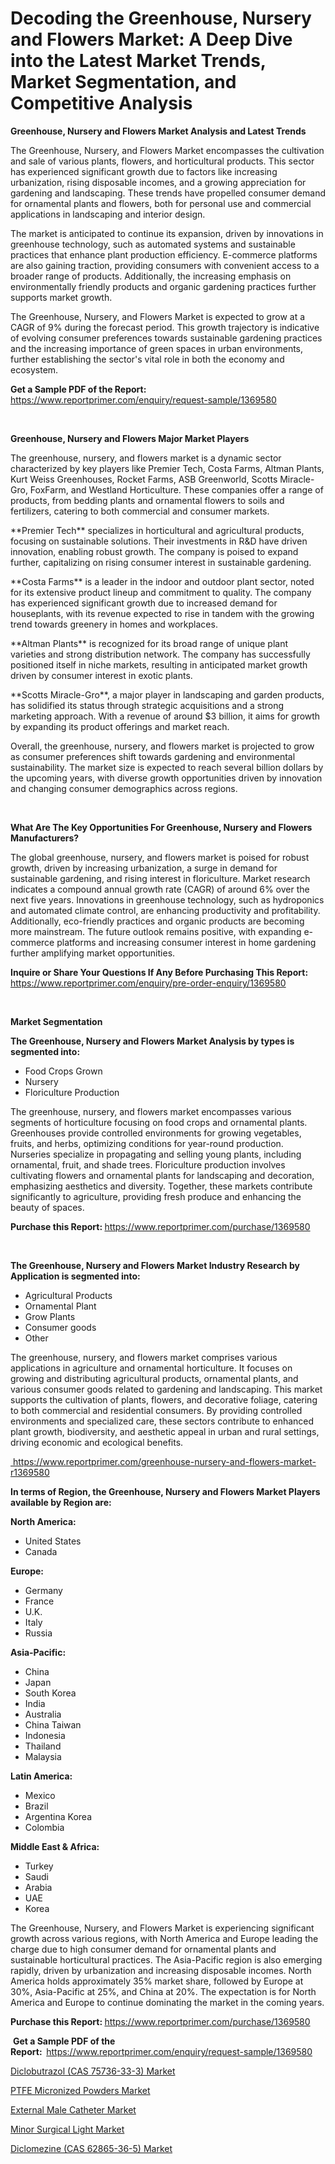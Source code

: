 <p><h1>Decoding the Greenhouse, Nursery and Flowers Market: A Deep Dive into the Latest Market Trends, Market Segmentation, and Competitive Analysis</h1></p><p><strong>Greenhouse, Nursery and Flowers Market Analysis and Latest Trends</strong></p>
<p><p>The Greenhouse, Nursery, and Flowers Market encompasses the cultivation and sale of various plants, flowers, and horticultural products. This sector has experienced significant growth due to factors like increasing urbanization, rising disposable incomes, and a growing appreciation for gardening and landscaping. These trends have propelled consumer demand for ornamental plants and flowers, both for personal use and commercial applications in landscaping and interior design.</p><p>The market is anticipated to continue its expansion, driven by innovations in greenhouse technology, such as automated systems and sustainable practices that enhance plant production efficiency. E-commerce platforms are also gaining traction, providing consumers with convenient access to a broader range of products. Additionally, the increasing emphasis on environmentally friendly products and organic gardening practices further supports market growth.</p><p>The Greenhouse, Nursery, and Flowers Market is expected to grow at a CAGR of 9% during the forecast period. This growth trajectory is indicative of evolving consumer preferences towards sustainable gardening practices and the increasing importance of green spaces in urban environments, further establishing the sector's vital role in both the economy and ecosystem.</p></p>
<p><strong>Get a Sample PDF of the Report:&nbsp;</strong> <a href="https://www.reportprimer.com/enquiry/request-sample/1369580">https://www.reportprimer.com/enquiry/request-sample/1369580</a></p>
<p>&nbsp;</p>
<p><strong>Greenhouse, Nursery and Flowers Major Market Players</strong></p>
<p><p>The greenhouse, nursery, and flowers market is a dynamic sector characterized by key players like Premier Tech, Costa Farms, Altman Plants, Kurt Weiss Greenhouses, Rocket Farms, ASB Greenworld, Scotts Miracle-Gro, FoxFarm, and Westland Horticulture. These companies offer a range of products, from bedding plants and ornamental flowers to soils and fertilizers, catering to both commercial and consumer markets.</p><p>**Premier Tech** specializes in horticultural and agricultural products, focusing on sustainable solutions. Their investments in R&D have driven innovation, enabling robust growth. The company is poised to expand further, capitalizing on rising consumer interest in sustainable gardening.</p><p>**Costa Farms** is a leader in the indoor and outdoor plant sector, noted for its extensive product lineup and commitment to quality. The company has experienced significant growth due to increased demand for houseplants, with its revenue expected to rise in tandem with the growing trend towards greenery in homes and workplaces.</p><p>**Altman Plants** is recognized for its broad range of unique plant varieties and strong distribution network. The company has successfully positioned itself in niche markets, resulting in anticipated market growth driven by consumer interest in exotic plants.</p><p>**Scotts Miracle-Gro**, a major player in landscaping and garden products, has solidified its status through strategic acquisitions and a strong marketing approach. With a revenue of around $3 billion, it aims for growth by expanding its product offerings and market reach.</p><p>Overall, the greenhouse, nursery, and flowers market is projected to grow as consumer preferences shift towards gardening and environmental sustainability. The market size is expected to reach several billion dollars by the upcoming years, with diverse growth opportunities driven by innovation and changing consumer demographics across regions.</p></p>
<p>&nbsp;</p>
<p><strong>What Are The Key Opportunities For Greenhouse, Nursery and Flowers Manufacturers?</strong></p>
<p><p>The global greenhouse, nursery, and flowers market is poised for robust growth, driven by increasing urbanization, a surge in demand for sustainable gardening, and rising interest in floriculture. Market research indicates a compound annual growth rate (CAGR) of around 6% over the next five years. Innovations in greenhouse technology, such as hydroponics and automated climate control, are enhancing productivity and profitability. Additionally, eco-friendly practices and organic products are becoming more mainstream. The future outlook remains positive, with expanding e-commerce platforms and increasing consumer interest in home gardening further amplifying market opportunities.</p></p>
<p><strong>Inquire or Share Your Questions If Any Before Purchasing This Report:</strong> <a href="https://www.reportprimer.com/enquiry/pre-order-enquiry/1369580">https://www.reportprimer.com/enquiry/pre-order-enquiry/1369580</a></p>
<p>&nbsp;</p>
<p><strong>Market Segmentation</strong></p>
<p><strong>The Greenhouse, Nursery and Flowers Market Analysis by types is segmented into:</strong></p>
<p><ul><li>Food Crops Grown</li><li>Nursery</li><li>Floriculture Production</li></ul></p>
<p><p>The greenhouse, nursery, and flowers market encompasses various segments of horticulture focusing on food crops and ornamental plants. Greenhouses provide controlled environments for growing vegetables, fruits, and herbs, optimizing conditions for year-round production. Nurseries specialize in propagating and selling young plants, including ornamental, fruit, and shade trees. Floriculture production involves cultivating flowers and ornamental plants for landscaping and decoration, emphasizing aesthetics and diversity. Together, these markets contribute significantly to agriculture, providing fresh produce and enhancing the beauty of spaces.</p></p>
<p><strong>Purchase this Report:&nbsp;</strong><a href="https://www.reportprimer.com/purchase/1369580">https://www.reportprimer.com/purchase/1369580</a></p>
<p>&nbsp;</p>
<p><strong>The Greenhouse, Nursery and Flowers Market Industry Research by Application is segmented into:</strong></p>
<p><ul><li>Agricultural Products</li><li>Ornamental Plant</li><li>Grow Plants</li><li>Consumer goods</li><li>Other</li></ul></p>
<p><p>The greenhouse, nursery, and flowers market comprises various applications in agriculture and ornamental horticulture. It focuses on growing and distributing agricultural products, ornamental plants, and various consumer goods related to gardening and landscaping. This market supports the cultivation of plants, flowers, and decorative foliage, catering to both commercial and residential consumers. By providing controlled environments and specialized care, these sectors contribute to enhanced plant growth, biodiversity, and aesthetic appeal in urban and rural settings, driving economic and ecological benefits.</p></p>
<p><a href="https://www.reportprimer.com/greenhouse-nursery-and-flowers-market-r1369580">&nbsp;https://www.reportprimer.com/greenhouse-nursery-and-flowers-market-r1369580</a></p>
<p><strong>In terms of Region, the Greenhouse, Nursery and Flowers Market Players available by Region are:</strong></p>
<p>
    <p> <strong> North America: </strong>
        <ul>
            <li>United States</li>
            <li>Canada</li>
        </ul>
        </p> 
    <p> <strong> Europe: </strong>
        <ul>
            <li>Germany</li>
            <li>France</li>
            <li>U.K.</li>
            <li>Italy</li>
            <li>Russia</li>
        </ul>
        </p> 
    <p> <strong> Asia-Pacific: </strong>
        <ul>
            <li>China</li>
            <li>Japan</li>
            <li>South Korea</li>
            <li>India</li>
            <li>Australia</li>
            <li>China Taiwan</li>
            <li>Indonesia</li>
            <li>Thailand</li>
            <li>Malaysia</li>
        </ul>
        </p> 
    <p> <strong> Latin America: </strong>
        <ul>
            <li>Mexico</li>
            <li>Brazil</li>
            <li>Argentina Korea</li>
            <li>Colombia</li>
        </ul>
        </p> 
    <p> <strong> Middle East & Africa: </strong>
        <ul>
            <li>Turkey</li>
            <li>Saudi</li>
            <li>Arabia</li>
            <li>UAE</li>
            <li>Korea</li>
        </ul>
    </p>
    </p>
<p><p>The Greenhouse, Nursery, and Flowers Market is experiencing significant growth across various regions, with North America and Europe leading the charge due to high consumer demand for ornamental plants and sustainable horticultural practices. The Asia-Pacific region is also emerging rapidly, driven by urbanization and increasing disposable incomes. North America holds approximately 35% market share, followed by Europe at 30%, Asia-Pacific at 25%, and China at 20%. The expectation is for North America and Europe to continue dominating the market in the coming years.</p></p>
<p><strong>Purchase this Report: </strong><a href="https://www.reportprimer.com/purchase/1369580">https://www.reportprimer.com/purchase/1369580</a></p>
<p>&nbsp;<strong>Get a Sample PDF of the Report:&nbsp;&nbsp;</strong><a href="https://www.reportprimer.com/enquiry/request-sample/1369580">https://www.reportprimer.com/enquiry/request-sample/1369580</a></p>
<p><strong></strong></p>
<p><p><a href="https://issuu.com/reportprime-2/docs/diclobutrazol-cas-75736-33-3-market_4733ad55f651f3">Diclobutrazol (CAS 75736-33-3) Market</a></p><p><a href="https://medium.com/@maudabbott7/global-ptfe-micronized-powders-market-is-projected-to-grow-at-a-cagr-of-5-7-ef003c5e102b?postPublishedType=repub">PTFE Micronized Powders Market</a></p><p><a href="https://www.linkedin.com/pulse/external-male-catheter-market-outlook-forecast-from-2024-2031-5czuf">External Male Catheter Market</a></p><p><a href="https://www.linkedin.com/pulse/global-minor-surgical-light-market-analysis-trends-forecasts-1tzif">Minor Surgical Light Market</a></p><p><a href="https://issuu.com/reportprime-2/docs/diclomezine-cas-62865-36-5-market-s_b78372bb78a3f4">Diclomezine (CAS 62865-36-5) Market</a></p></p>